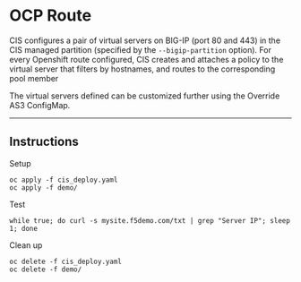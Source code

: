 # OCP Route

CIS configures a pair of virtual servers on BIG-IP (port 80 and 443) in the CIS managed partition (specified by the `--bigip-partition` option). For every Openshift route configured, CIS creates and attaches a policy to the virtual server that filters by hostnames, and routes to the corresponding pool member

The virtual servers defined can be customized further using the Override AS3 ConfigMap.

---

## Instructions

Setup
```
oc apply -f cis_deploy.yaml
oc apply -f demo/
```

Test
```
while true; do curl -s mysite.f5demo.com/txt | grep "Server IP"; sleep 1; done
```

Clean up
```
oc delete -f cis_deploy.yaml
oc delete -f demo/
```

